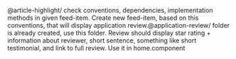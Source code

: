 @article-highlight/ check conventions, dependencies, implementation methods in given feed-item. Create new feed-item, based on this conventions, that will display application review.@application-review/ folder is already created, use this folder. Review should display star rating + information about reviewer, short sentence, something like short testimonial, and link to full review. Use it in home.component